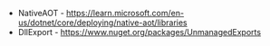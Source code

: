 - NativeAOT - https://learn.microsoft.com/en-us/dotnet/core/deploying/native-aot/libraries
- DllExport - https://www.nuget.org/packages/UnmanagedExports
